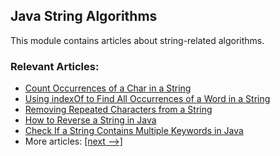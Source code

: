 ## Java String Algorithms

This module contains articles about string-related algorithms.

### Relevant Articles:
- [Count Occurrences of a Char in a String](https://www.baeldung.com/java-count-chars)
- [Using indexOf to Find All Occurrences of a Word in a String](https://www.baeldung.com/java-indexof-find-string-occurrences)
- [Removing Repeated Characters from a String](https://www.baeldung.com/java-remove-repeated-char)
- [How to Reverse a String in Java](https://www.baeldung.com/java-reverse-string)
- [Check If a String Contains Multiple Keywords in Java](https://www.baeldung.com/string-contains-multiple-words)
- More articles: [[next -->]](../core-java-string-algorithms-2)
